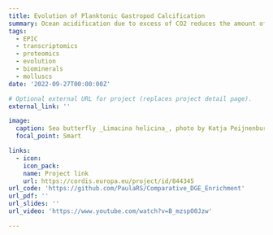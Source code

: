 ```yaml
---
title: Evolution of Planktonic Gastropod Calcification
summary: Ocean acidification due to excess of CO2 reduces the amount of calcium carbonate in seawater, placing a wide range of marine calcifiers under stress. Planktonic snails are among the most vulnerable calcifiers since they inhabit the open ocean and make thin shells of calcium carbonate. Still, it is difficult to predict their future in acidified waters. The Marie Skłodowska-Curie project EPIC aimed at studying the evolutionary processes by which shell formation evolved in planktonic snails and forecast their potential to adapt under long-term ocean acidification. 
tags:
  - EPIC
  - transcriptomics
  - proteomics
  - evolution
  - biominerals
  - molluscs
date: '2022-09-27T00:00:00Z'

# Optional external URL for project (replaces project detail page).
external_link: ''

image:
  caption: Sea butterfly _Limacina helicina_, photo by Katja Peijnenburg
  focal_point: Smart

links:
  - icon: 
    icon_pack: 
    name: Project link
    url: https://cordis.europa.eu/project/id/844345
url_code: 'https://github.com/PaulaRS/Comparative_DGE_Enrichment'
url_pdf: ''
url_slides: ''
url_video: 'https://www.youtube.com/watch?v=B_mzspO0Jzw'

---
```


